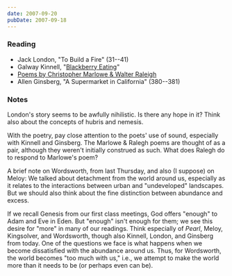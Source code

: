 ```yaml
---
date: 2007-09-20
pubDate: 2007-09-18
---
```


### Reading

* Jack London, "To Build a Fire" (31--41)
* Galway Kinnell, "[Blackberry Eating](/notes/blackberry-eating)"
* [Poems by Christopher Marlowe & Walter Raleigh](/notes/marlowe-raleigh "'The Passionate Shepherd to His Love' and 'The Nymph's Reply to the Shepherd'")
* Allen Ginsberg, "A Supermarket in California" (380--381)

### Notes

London's story seems to be awfully nihilistic. Is there any hope in it? Think also about the concepts of hubris and nemesis.

With the poetry, pay close attention to the poets' use of sound, especially with Kinnell and Ginsberg. The Marlowe & Ralegh poems are thought of as a pair, although they weren't initially construed as such. What does Ralegh do to respond to Marlowe's poem?

A brief note on Wordsworth, from last Thursday, and also (I suppose) on Meloy: We talked about detachment from the world around us, especially as it relates to the interactions between urban and "undeveloped" landscapes. But we should also think about the fine distinction between abundance and excess.

If we recall Genesis from our first class meetings, God offers "enough" to Adam and Eve in Eden. But "enough" isn't enough for them; we see this desire for "more" in many of our readings. Think especially of <cite>Pearl</cite>, Meloy, Kingsolver, and Wordsworth, though also Kinnell, London, and Ginsberg from today. One of the questions we face is what happens when we become dissatisfied with the abundance around us. Thus, for Wordsworth, the world becomes "too much with us," i.e., we attempt to make the world more than it needs to be (or perhaps even can be).
